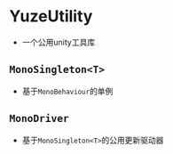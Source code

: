 # YuzeUtility
* 一个公用unity工具库

## `MonoSingleton<T>`
* 基于`MonoBehaviour`的单例

## `MonoDriver`
* 基于`MonoSingleton<T>`的公用更新驱动器
